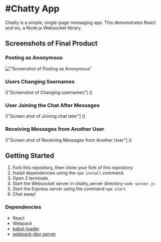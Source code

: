 #Chatty App
=====================

Chatty is a simple, single-page messaging app. This demonstrates React and ws, a Node.js Websocket library.

## Screenshots of Final Product
### Posting as Anonymous
!["Screenshot of Posting as Anonymous"]()

### Users Changing Ssernames
!["Screenshot of Changing usernames"] ()

### User Joining the Chat After Messages
!["Screen shot of Joining chat later"] ()

### Receiving Messages from Another User
!["Screen shot of Receiving Messages from Another User"] ()

## Getting Started

1. Fork this repository, then clone your fork of this repository
2. Install dependencies using the `npm install` command.
3. Open 2 terminals
3. Start the Websocket server in chatty_server directory `node server.js`
4. Start the Express server using the command `npm start`
5. Chat away!


### Dependencies

* React
* Webpack
* [babel-loader](https://github.com/babel/babel-loader)
* [webpack-dev-server](https://github.com/webpack/webpack-dev-server)
